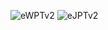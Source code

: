 ![eWPTv2](https://api.accredible.com/v1/frontend/credential_website_embed_image/badge/118275327) ![eJPTv2](https://api.accredible.com/v1/frontend/credential_website_embed_image/badge/111771873)
